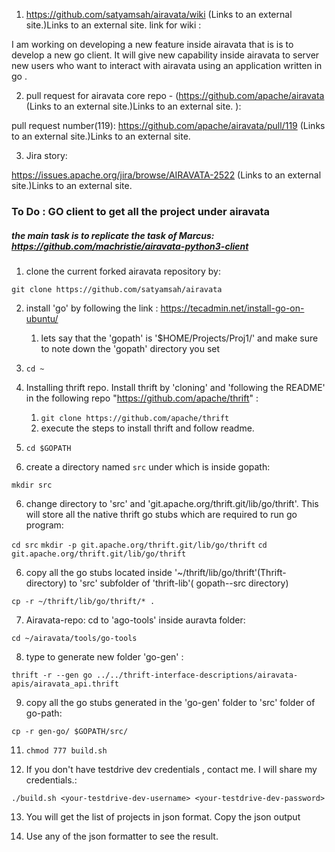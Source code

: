1. https://github.com/satyamsah/airavata/wiki (Links to an external site.)Links to an external site.  link for wiki :

 I am working on developing a new feature inside airavata that is is to develop a new  go client. It will give new capability inside airavata to server new users who want to interact with airavata using an application written in go .

 

 

2. pull request for airavata core repo -  (https://github.com/apache/airavata (Links to an external site.)Links to an external site. ):

pull request number(119): https://github.com/apache/airavata/pull/119 (Links to an external site.)Links to an external site.


3. Jira story:

https://issues.apache.org/jira/browse/AIRAVATA-2522 (Links to an external site.)Links to an external site.




### To Do : GO client to get all the project under airavata

##### the main task is to replicate the task of Marcus: https://github.com/machristie/airavata-python3-client
1) clone the current forked airavata repository by:

 `git clone https://github.com/satyamsah/airavata`

2) install 'go' by following the link : https://tecadmin.net/install-go-on-ubuntu/
   1) lets say that the 'gopath' is '$HOME/Projects/Proj1/' and  make sure to note down the 'gopath' directory you set

3) `cd ~`

4)  Installing thrift repo. Install thrift by  'cloning' and 'following the README' in 
 the following repo "https://github.com/apache/thrift" : 

    1)  `git clone https://github.com/apache/thrift`
    2)   execute the steps to install thrift and follow readme.

 
4) `cd $GOPATH`
5) create a directory named `src` under which is inside gopath:

`mkdir src`

6) change directory to 'src' and 'git.apache.org/thrift.git/lib/go/thrift'. This will store all the native thrift go stubs which  are required to run go program:

`cd src`
`mkdir -p git.apache.org/thrift.git/lib/go/thrift`
`cd git.apache.org/thrift.git/lib/go/thrift`

6) copy all the go stubs located inside '~/thrift/lib/go/thrift'(Thrift-directory) to 'src' subfolder of 'thrift-lib'( gopath--src directory)

`cp -r ~/thrift/lib/go/thrift/* .`

7) Airavata-repo: cd to 'ago-tools' inside auravta folder:

`cd ~/airavata/tools/go-tools`

8) type to generate new folder 'go-gen' : 

`thrift -r --gen go ../../thrift-interface-descriptions/airavata-apis/airavata_api.thrift`

9) copy all the go stubs generated in the 'go-gen' folder to 'src' folder of go-path:

`cp -r gen-go/ $GOPATH/src/ `

11) `chmod 777 build.sh` 

12) If you don't have testdrive dev  credentials , contact me. I will share my credentials.:

   `./build.sh <your-testdrive-dev-username> <your-testdrive-dev-password>`

13) You will get the list of projects in json format. Copy the json output

14) Use any of the json formatter to see the result.
